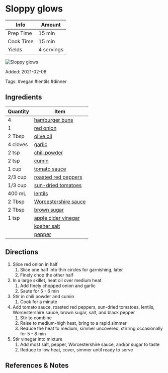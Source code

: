 # Sloppy glows

| Info      | Amount     |
| --------- | ---------- |
| Prep Time | 15 min     |
| Cook Time | 15 min     |
| Yields    | 4 servings |

![Sloppy glows](../_assets/sloppy-glows.png)

Added: 2021-02-08

Tags: #vegan #lentils #dinner

## Ingredients

| Quantity | Item                                                               |
| -------- | ------------------------------------------------------------------ |
| 4        | [hamburger buns](../_ingredients/hamburger%20buns.md)              |
| 1        | [red onion](../_ingredients/onion.md)                              |
| 2 Tbsp   | [olive oil](../_ingredients/olive%20oil.md)                        |
| 4 cloves | [garlic](../_ingredients/garlic.md)                                |
| 2 tsp    | [chili powder](../_ingredients/chili%20powder.md)                  |
| 2 tsp    | [cumin](../_ingredients/cumin.md)                                  |
| 1 cup    | [tomato sauce](../_ingredients/tomato%20sauce.md)                  |
| 2/3 cup  | [roasted red peppers](../_ingredients/roasted%20red%20pepper.md)   |
| 1/3 cup  | [sun-dried tomatoes](../_ingredients/sun-dried%20tomatoes.md)      |
| 400 mL   | [lentils](../_ingredients/lentils.md)                              |
| 2 Tbsp   | [Worcestershire sauce](../_ingredients/worchestershire%20sauce.md) |
| 2 Tbsp   | [brown sugar](../_ingredients/brown%20sugar.md)                    |
| 1 tsp    | [apple cider vinegar](../_ingredients/apple%20cider%20vinegar.md)  |
|          | [kosher salt](../_ingredients/kosher%20salt.md)                    |
|          | [pepper](../_ingredients/pepper.md)                                |

## Directions

1. Slice red onion in half
   1. Slice one half into thin circles for garnishing, later
   2. Finely chop the other half
2. In a large skillet, heat oil over medium heat
   1. Add finely chopped onion and garlic
   2. Saute for 5 - 6 min
3. Stir in chili powder and cumin
   1. Cook for a minute
4. Add tomato sauce, roasted red peppers, sun-dried tomatoes, lentils, Worcestershire sauce, brown sugar, salt, and black pepper
   1. Stir to combine
   2. Raise to medium-high heat, bring to a rapid simmer
   3. Reduce the heat to medium, simmer uncovered, stirring occasionally for 5 - 8 min
5. Stir vinegar into mixture
   1. Add most salt, pepper, Worcestershire sauce, and/or sugar to taste
   2. Reduce to low heat, cover, simmer until ready to serve

## References & Notes

[^1]: [Original recipe](https://ohsheglows.com/book/)
